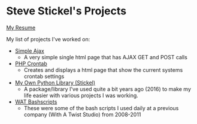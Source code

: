 # Steve Stickel's Projects

[My Resume](https://github.com/tdsticks/resume/blob/master/Steve_Stickel_Resume_2022.pdf)


My list of projects I've worked on:

- [Simple Ajax](https://github.com/tdsticks/simple_ajax)
  - A very simple single html page that has AJAX GET and POST calls
- [PHP Crontab](https://github.com/tdsticks/php-crontab)
  - Creates and displays a html page that show the current systems crontab settings
- [My Own Python Library (Stickel)](https://github.com/tdsticks/Stickel)
  - A package/library I've used quite a bit years ago (2016) to make my life easier with various projects I was working.
- [WAT Bashscripts](https://github.com/tdsticks/bashscripts)
  - These were some of the bash scripts I used daily at a previous company (With A Twist Studio) from 2008-2011
